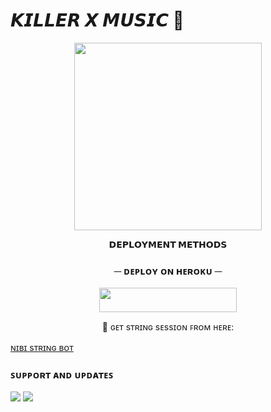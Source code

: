 # 𝙆𝙄𝙇𝙇𝙀𝙍 𝙓 𝙈𝙐𝙎𝙄𝘾 🦋

<p align="center"><img src="https://graph.org/file/cea26e48787ae6e49ab73.jpg" width="300"></a></p>
<p align="center">


<p align="center">
<b>𝗗𝗘𝗣𝗟𝗢𝗬𝗠𝗘𝗡𝗧 𝗠𝗘𝗧𝗛𝗢𝗗𝗦</b>
</p>

<h3 align="center">
    ─ ᴅᴇᴩʟᴏʏ ᴏɴ ʜᴇʀᴏᴋᴜ ─
</h3>

<p align="center"><a href="https://dashboard.heroku.com/new?template=https://github.com/NirjonX69/NibiMusic"> <img src="https://img.shields.io/badge/Deploy%20On%20Heroku-black?style=for-the-badge&logo=heroku" width="220" height="38.45"/></a></p>

<p align="center">
    🧪 ɢᴇᴛ sᴛʀɪɴɢ sᴇssɪᴏɴ ꜰʀᴏᴍ ʜᴇʀᴇ:

[ɴɪʙɪ sᴛʀɪɴɢ ʙᴏᴛ](https://telegram.dog/NibiStringBot)

### ꜱᴜᴘᴘᴏʀᴛ ᴀɴᴅ ᴜᴘᴅᴀᴛᴇꜱ
<a href="https://telegram.dog/BlackWorldMF"><img src="https://img.shields.io/badge/Join-Group%20Support-black.svg?style=for-the-badge&logo=Telegram"></a> <a href="https://telegram.dog/TheBothub"><img src="https://img.shields.io/badge/Join-Updates%20Channel-black.svg?style=for-the-badge&logo=Telegram"></a>

 



